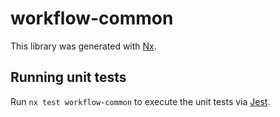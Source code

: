 # workflow-common

This library was generated with [Nx](https://nx.dev).

## Running unit tests

Run `nx test workflow-common` to execute the unit tests via [Jest](https://jestjs.io).
